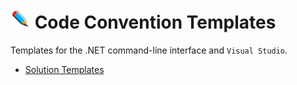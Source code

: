 # ![](/Assets/github-image32x32.png) Code Convention Templates
Templates for the .NET command-line interface and `Visual Studio`.

* [Solution Templates](/SolutionTemplates)
